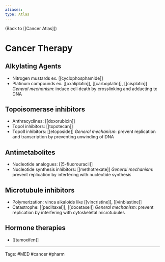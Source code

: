 ```yaml
---
aliases: 
type: Atlas
---
```


(Back to [[Cancer Atlas]])

# Cancer Therapy

## Alkylating Agents
- Nitrogen mustards ex. [[cyclophosphamide]]
- Platinum compounds ex. [[oxaliplatin]], [[carboplatin]], [[cisplatin]]
_General mechanism_: induce cell death by crosslinking and adducting to DNA
## Topoisomerase inhibitors
- Anthracyclines: [[doxorubicin]]
- TopoI inhibitors: [[topotecan]]
- TopoII inhibitors: [[etoposide]]
_General mechanism_: prevent replication and transcription by preventing unwinding of DNA
## Antimetabolites
- Nucleotide analogues: [[5-fluorouracil]]
- Nucleotide synthesis inhibitors: [[methotrexate]]
_General mechanism_: prevent replication by interfering with nucleotide synthesis
## Microtubule inhibitors
- Polymerization: vinca alkaloids like [[vincristine]], [[vinblastine]]
- Catastrophe: [[paclitaxel]], [[docetaxel]]
_General mechanism_: prevent replication by interfering with cytoskeletal microtubules
## Hormone therapies
- [[tamoxifen]]

---
Tags: #MED #cancer #pharm 